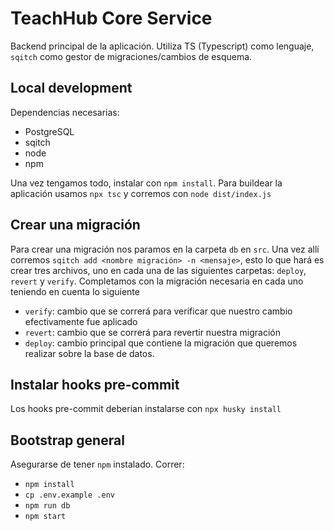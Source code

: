 # TeachHub Core Service

Backend principal de la aplicación. Utiliza TS (Typescript) como lenguaje, `sqitch` como gestor de migraciones/cambios de esquema.

## Local development

Dependencias necesarias:

 - PostgreSQL
 - sqitch
 - node
 - npm

Una vez tengamos todo, instalar con `npm install`. Para buildear la aplicación usamos `npx tsc` y corremos con `node dist/index.js`

## Crear una migración

Para crear una migración nos paramos en la carpeta `db` en `src`. Una vez allí corremos `sqitch add <nombre migración> -n <mensaje>`, esto lo que hará es crear tres archivos, uno en cada una de las siguientes carpetas: `deploy`, `revert` y `verify`. Completamos con la migración necesaria en cada uno teniendo en cuenta lo siguiente

 - `verify`: cambio que se correrá para verificar que nuestro cambio efectivamente fue aplicado
 - `revert`: cambio que se correrá para revertir nuestra migración
 - `deploy`: cambio principal que contiene la migración que queremos realizar sobre la base de datos.

## Instalar hooks pre-commit

Los hooks pre-commit deberian instalarse con `npx husky install`

## Bootstrap general

Asegurarse de tener `npm` instalado. Correr:

 - `npm install`
 - `cp .env.example .env`
 - `npm run db`
 - `npm start`
